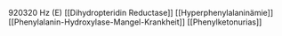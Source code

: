 920320 Hz (E)
[[Dihydropteridin Reductase]]
[[Hyperphenylalaninämie]]
[[Phenylalanin-Hydroxylase-Mangel-Krankheit]]
[[Phenylketonurias]]